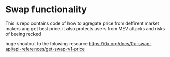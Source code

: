 # Swap functionality
This is repo contains code of how to agregate price from deffirent market makers ang get best price.
it also protects users from MEV attacks and risks of beeing recked

huge shoutout to the folowing resource 
https://0x.org/docs/0x-swap-api/api-references/get-swap-v1-price
